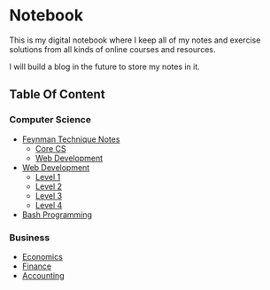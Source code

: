 # Notebook

This is my digital notebook where I keep all of my notes and exercise solutions from all kinds of online courses and resources.

I will build a blog in the future to store my notes in it.

## Table Of Content

### Computer Science
- [Feynman Technique Notes](/feynman-notes)
  - [Core CS](/feynman-notes/core-cs)
  - [Web Development](/feynman-notes/web-dev)
- [Web Development](/web-development)
  - [Level 1](/web-development/level-1)
  - [Level 2](/web-development/level-2)
  - [Level 3](/web-development/level-3)
  - [Level 4](/web-development/level-4)
- [Bash Programming](/bash-programming)

 ### Business
 - [Economics](/economics)
 - [Finance](/finance)
 - [Accounting](/accounting)
